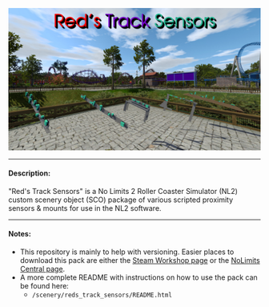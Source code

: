 ![Red's Track Sensors](/scenery/reds_track_sensors/textures/previews/overview.jpg?raw=true)

___

#### Description:
"Red's Track Sensors" is a No Limits 2 Roller Coaster Simulator (NL2) custom scenery object (SCO) package of various scripted proximity sensors & mounts for use in the NL2 software.

___

#### Notes:

- This repository is mainly to help with versioning. Easier places to download this pack are either the [Steam Workshop page](https://steamcommunity.com/sharedfiles/filedetails/?id=2576841944) or the [NoLimits Central page](https://nolimitscentral.com/exchange/park/1790).
- A more complete README with instructions on how to use the pack can be found here:
  - `/scenery/reds_track_sensors/README.html`
